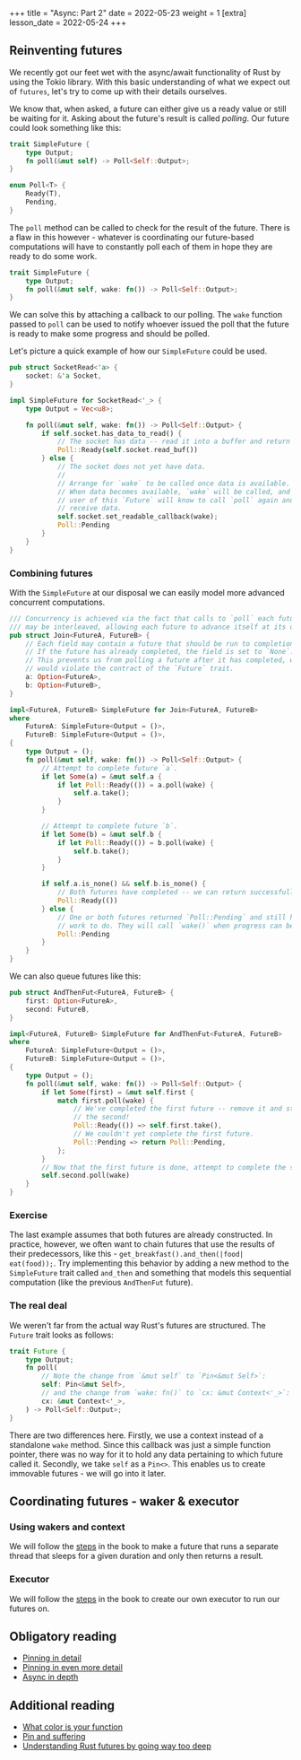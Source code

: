+++
title = "Async: Part 2"
date = 2022-05-23 
weight = 1
[extra]
lesson_date = 2022-05-24 
+++

## Reinventing futures

We recently got our feet wet with the async/await functionality of Rust by using the Tokio library. With this basic understanding of what we expect out of `futures`, let's try to come up with their details ourselves.

We know that, when asked, a future can either give us a ready value or still be waiting for it. Asking about the future's result is called _polling_. Our future could look something like this:

```rust
trait SimpleFuture {
    type Output;
    fn poll(&mut self) -> Poll<Self::Output>;
}

enum Poll<T> {
    Ready(T),
    Pending,
}
```

The `poll` method can be called to check for the result of the future. There is a flaw in this however - whatever is coordinating our future-based computations will have to constantly poll each of them in hope they are ready to do some work.

```rust
trait SimpleFuture {
    type Output;
    fn poll(&mut self, wake: fn()) -> Poll<Self::Output>;
}

```

We can solve this by attaching a callback to our polling. The `wake` function passed to `poll` can be used to notify whoever issued the poll that the future is ready to make some progress and should be polled.

Let's picture a quick example of how our `SimpleFuture` could be used.

```rust
pub struct SocketRead<'a> {
    socket: &'a Socket,
}

impl SimpleFuture for SocketRead<'_> {
    type Output = Vec<u8>;

    fn poll(&mut self, wake: fn()) -> Poll<Self::Output> {
        if self.socket.has_data_to_read() {
            // The socket has data -- read it into a buffer and return it.
            Poll::Ready(self.socket.read_buf())
        } else {
            // The socket does not yet have data.
            //
            // Arrange for `wake` to be called once data is available.
            // When data becomes available, `wake` will be called, and the
            // user of this `Future` will know to call `poll` again and
            // receive data.
            self.socket.set_readable_callback(wake);
            Poll::Pending
        }
    }
}
```

### Combining futures

With the `SimpleFuture` at our disposal we can easily model more advanced concurrent computations.

```rust
/// Concurrency is achieved via the fact that calls to `poll` each future
/// may be interleaved, allowing each future to advance itself at its own pace.
pub struct Join<FutureA, FutureB> {
    // Each field may contain a future that should be run to completion.
    // If the future has already completed, the field is set to `None`.
    // This prevents us from polling a future after it has completed, which
    // would violate the contract of the `Future` trait.
    a: Option<FutureA>,
    b: Option<FutureB>,
}

impl<FutureA, FutureB> SimpleFuture for Join<FutureA, FutureB>
where
    FutureA: SimpleFuture<Output = ()>,
    FutureB: SimpleFuture<Output = ()>,
{
    type Output = ();
    fn poll(&mut self, wake: fn()) -> Poll<Self::Output> {
        // Attempt to complete future `a`.
        if let Some(a) = &mut self.a {
            if let Poll::Ready(()) = a.poll(wake) {
                self.a.take();
            }
        }

        // Attempt to complete future `b`.
        if let Some(b) = &mut self.b {
            if let Poll::Ready(()) = b.poll(wake) {
                self.b.take();
            }
        }

        if self.a.is_none() && self.b.is_none() {
            // Both futures have completed -- we can return successfully
            Poll::Ready(())
        } else {
            // One or both futures returned `Poll::Pending` and still have
            // work to do. They will call `wake()` when progress can be made.
            Poll::Pending
        }
    }
}
```

We can also queue futures like this:

```rust
pub struct AndThenFut<FutureA, FutureB> {
    first: Option<FutureA>,
    second: FutureB,
}

impl<FutureA, FutureB> SimpleFuture for AndThenFut<FutureA, FutureB>
where
    FutureA: SimpleFuture<Output = ()>,
    FutureB: SimpleFuture<Output = ()>,
{
    type Output = ();
    fn poll(&mut self, wake: fn()) -> Poll<Self::Output> {
        if let Some(first) = &mut self.first {
            match first.poll(wake) {
                // We've completed the first future -- remove it and start on
                // the second!
                Poll::Ready(()) => self.first.take(),
                // We couldn't yet complete the first future.
                Poll::Pending => return Poll::Pending,
            };
        }
        // Now that the first future is done, attempt to complete the second.
        self.second.poll(wake)
    }
}
```

### Exercise

The last example assumes that both futures are already constructed. In practice, however, we often want to chain futures that use the results of their predecessors, like this - `get_breakfast().and_then(|food| eat(food));`. Try implementing this behavior by adding a new method to the `SimpleFuture` trait called `and_then` and something that models this sequential computation (like the previous `AndThenFut` future).

### The real deal

We weren't far from the actual way Rust's futures are structured. The `Future` trait looks as follows:

```rust
trait Future {
    type Output;
    fn poll(
        // Note the change from `&mut self` to `Pin<&mut Self>`:
        self: Pin<&mut Self>,
        // and the change from `wake: fn()` to `cx: &mut Context<'_>`:
        cx: &mut Context<'_>,
    ) -> Poll<Self::Output>;
}
```

There are two differences here. Firstly, we use a context instead of a standalone `wake` method. Since this callback was just a simple function pointer, there was no way for it to hold any data pertaining to which future called it.
Secondly, we take `self` as a `Pin<>`. This enables us to create immovable futures - we will go into it later.

## Coordinating futures - waker & executor

### Using wakers and context

We will follow the [steps](https://rust-lang.github.io/async-book/02_execution/03_wakeups.html) in the book to make a future that runs a separate thread that sleeps for a given duration and only then returns a result.

### Executor

We will follow the [steps](https://rust-lang.github.io/async-book/02_execution/04_executor.html) in the book to create our own executor to run our futures on.

## Obligatory reading

- [Pinning in detail](https://rust-lang.github.io/async-book/04_pinning/01_chapter.html)
- [Pinning in even more detail](https://doc.rust-lang.org/nightly/std/pin/index.html)
- [Async in depth](https://tokio.rs/tokio/tutorial/async)

## Additional reading

- [What color is your function](https://journal.stuffwithstuff.com/2015/02/01/what-color-is-your-function/)
- [Pin and suffering](https://fasterthanli.me/articles/pin-and-suffering)
- [Understanding Rust futures by going way too deep](https://fasterthanli.me/articles/understanding-rust-futures-by-going-way-too-deep)
